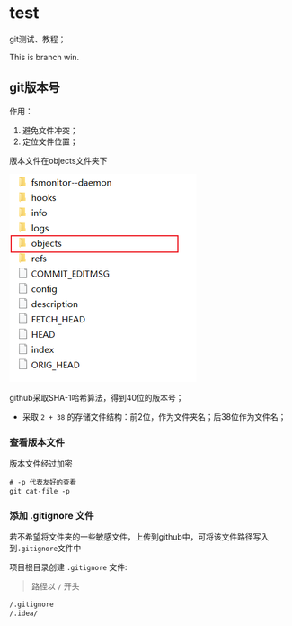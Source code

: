 # test
git测试、教程；

This is branch win.



## git版本号

作用：

1. 避免文件冲突；
2. 定位文件位置；



版本文件在objects文件夹下

![image-20230409122048882](README/image-20230409122048882.png)

github采取SHA-1哈希算法，得到40位的版本号；

* 采取 `2 + 38` 的存储文件结构：前2位，作为文件夹名；后38位作为文件名；



### 查看版本文件

版本文件经过加密

```
# -p 代表友好的查看
git cat-file -p
```



### 添加 .gitignore 文件

若不希望将文件夹的一些敏感文件，上传到github中，可将该文件路径写入到`.gitignore`文件中

项目根目录创建 `.gitignore` 文件:

>  路径以 `/` 开头

```
/.gitignore
/.idea/
```

